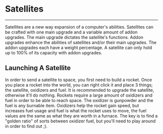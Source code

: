 # Satellites

---

Satellites are a new way expansion of a computer's abilities. Satellites can be crafted with one main upgrade and a variable amount of addon upgrades. The main upgrade dictates the satellite's functions. Addon upgrades enhance the abilities of satellites and/or their main upgrades. The addon upgrades each have a weight percentage. A satellite can only hold up to 100% of its capacity with addon upgrades. 

## Launching A Satellite
In order to send a satellite to space, you first need to build a rocket. Once you place a rocket into the world, you can right click it and place 3 things; the satellite, oxidizers and fuel. It is recommended to upgrade the satellite, otherwise it'll do nothing. Rockets require a large amount of oxidizers and fuel in order to be able to reach space. The oxidizer is gunpowder and the fuel is any burnable item. Oxidizers help the rocket gain speed, but increases fuel usage and fuel is what the rocket uses to move, the fuel values are the same as what they are worth in a furnace. The key is to find a "golden ratio" of sorts between oxidizer fuel, but you'll need to play around in order to find out ;).